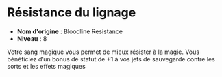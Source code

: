 # Résistance du lignage

 * **Nom d'origine** : Bloodline Resistance
 * **Niveau** : 8


<p>Votre sang magique vous permet de mieux résister à la magie. Vous bénéficiez d’un bonus de statut de +1 à vos jets de sauvegarde contre les sorts et les effets magiques</p>